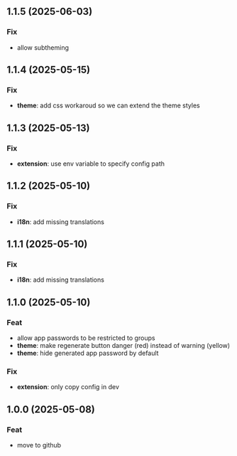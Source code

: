## 1.1.5 (2025-06-03)

### Fix

- allow subtheming

## 1.1.4 (2025-05-15)

### Fix

- **theme**: add css workaroud so we can extend the theme styles

## 1.1.3 (2025-05-13)

### Fix

- **extension**: use env variable to specify config path

## 1.1.2 (2025-05-10)

### Fix

- **i18n**: add missing translations

## 1.1.1 (2025-05-10)

### Fix

- **i18n**: add missing translations

## 1.1.0 (2025-05-10)

### Feat

- allow app passwords to be restricted to groups
- **theme**: make regenerate button danger (red) instead of warning (yellow)
- **theme**: hide generated app password by default

### Fix

- **extension**: only copy config in dev

## 1.0.0 (2025-05-08)

### Feat

- move to github
